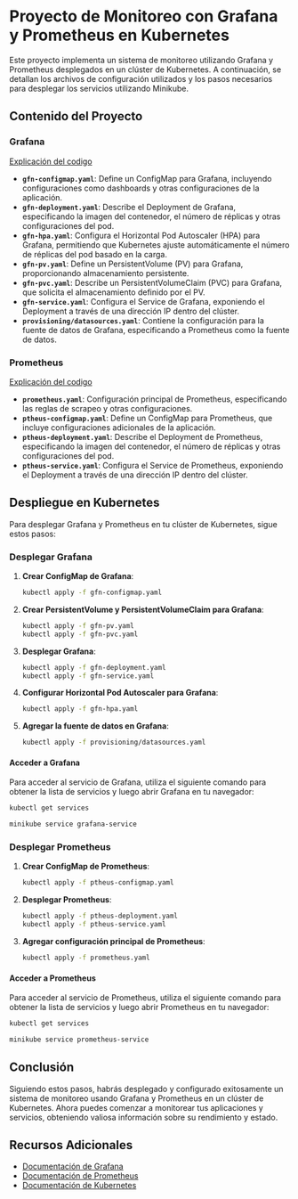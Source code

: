 # Proyecto de Monitoreo con Grafana y Prometheus en Kubernetes

Este proyecto implementa un sistema de monitoreo utilizando Grafana y Prometheus desplegados en un clúster de Kubernetes. A continuación, se detallan los archivos de configuración utilizados y los pasos necesarios para desplegar los servicios utilizando Minikube.

## Contenido del Proyecto

### Grafana
[Explicación del codigo](https://github.com/jpiedramacas/Kubectl-Monitoreo/blob/main/GRAFANA/code_explicacion.md)
- **`gfn-configmap.yaml`**: Define un ConfigMap para Grafana, incluyendo configuraciones como dashboards y otras configuraciones de la aplicación.
- **`gfn-deployment.yaml`**: Describe el Deployment de Grafana, especificando la imagen del contenedor, el número de réplicas y otras configuraciones del pod.
- **`gfn-hpa.yaml`**: Configura el Horizontal Pod Autoscaler (HPA) para Grafana, permitiendo que Kubernetes ajuste automáticamente el número de réplicas del pod basado en la carga.
- **`gfn-pv.yaml`**: Define un PersistentVolume (PV) para Grafana, proporcionando almacenamiento persistente.
- **`gfn-pvc.yaml`**: Describe un PersistentVolumeClaim (PVC) para Grafana, que solicita el almacenamiento definido por el PV.
- **`gfn-service.yaml`**: Configura el Service de Grafana, exponiendo el Deployment a través de una dirección IP dentro del clúster.
- **`provisioning/datasources.yaml`**: Contiene la configuración para la fuente de datos de Grafana, especificando a Prometheus como la fuente de datos.

### Prometheus
[Explicación del codigo](https://github.com/jpiedramacas/Kubectl-Monitoreo/blob/main/PROMETHEUS/code_explicacion.md)
- **`prometheus.yaml`**: Configuración principal de Prometheus, especificando las reglas de scrapeo y otras configuraciones.
- **`ptheus-configmap.yaml`**: Define un ConfigMap para Prometheus, que incluye configuraciones adicionales de la aplicación.
- **`ptheus-deployment.yaml`**: Describe el Deployment de Prometheus, especificando la imagen del contenedor, el número de réplicas y otras configuraciones del pod.
- **`ptheus-service.yaml`**: Configura el Service de Prometheus, exponiendo el Deployment a través de una dirección IP dentro del clúster.

## Despliegue en Kubernetes

Para desplegar Grafana y Prometheus en tu clúster de Kubernetes, sigue estos pasos:

### Desplegar Grafana

1. **Crear ConfigMap de Grafana**:
    ```bash
    kubectl apply -f gfn-configmap.yaml
    ```

2. **Crear PersistentVolume y PersistentVolumeClaim para Grafana**:
    ```bash
    kubectl apply -f gfn-pv.yaml
    kubectl apply -f gfn-pvc.yaml
    ```

3. **Desplegar Grafana**:
    ```bash
    kubectl apply -f gfn-deployment.yaml
    kubectl apply -f gfn-service.yaml
    ```

4. **Configurar Horizontal Pod Autoscaler para Grafana**:
    ```bash
    kubectl apply -f gfn-hpa.yaml
    ```

5. **Agregar la fuente de datos en Grafana**:
    ```bash
    kubectl apply -f provisioning/datasources.yaml
    ```

#### Acceder a Grafana
Para acceder al servicio de Grafana, utiliza el siguiente comando para obtener la lista de servicios y luego abrir Grafana en tu navegador:

```bash
kubectl get services
```

```bash
minikube service grafana-service
```

### Desplegar Prometheus

1. **Crear ConfigMap de Prometheus**:
    ```bash
    kubectl apply -f ptheus-configmap.yaml
    ```

2. **Desplegar Prometheus**:
    ```bash
    kubectl apply -f ptheus-deployment.yaml
    kubectl apply -f ptheus-service.yaml
    ```

3. **Agregar configuración principal de Prometheus**:
    ```bash
    kubectl apply -f prometheus.yaml
    ```

#### Acceder a Prometheus
Para acceder al servicio de Prometheus, utiliza el siguiente comando para obtener la lista de servicios y luego abrir Prometheus en tu navegador:

```bash
kubectl get services
```

```bash
minikube service prometheus-service
```

## Conclusión

Siguiendo estos pasos, habrás desplegado y configurado exitosamente un sistema de monitoreo usando Grafana y Prometheus en un clúster de Kubernetes. Ahora puedes comenzar a monitorear tus aplicaciones y servicios, obteniendo valiosa información sobre su rendimiento y estado.

## Recursos Adicionales

- [Documentación de Grafana](https://grafana.com/docs/)
- [Documentación de Prometheus](https://prometheus.io/docs/)
- [Documentación de Kubernetes](https://kubernetes.io/docs/)
